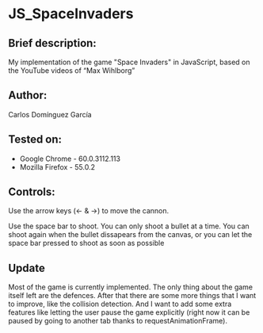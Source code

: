# JS_SpaceInvaders
<h2> Brief description: </h2>
<p>
My implementation of the game "Space Invaders" in JavaScript, based on the YouTube videos of <q>Max Wihlborg</q>
</p>

<h2> Author: </h2>
<p>	Carlos Domínguez García </p>

<h2> Tested on: </h2>
<ul>
  <li>	Google Chrome   - 60.0.3112.113  </li>
  <li>  Mozilla Firefox - 55.0.2         </li>
</ul>

<h2> Controls: </h2>
  <p> Use the arrow keys (<- & ->) to move the cannon. </p>
  <p> Use the space bar to shoot. You can only shoot a bullet at a time. You can shoot again when the bullet dissapears from the canvas, or you can let the space bar pressed to shoot as soon as possible </p>

<h2> Update </h2>
<p>
    Most of the game is currently implemented. The only thing about the game itself left are the defences. After that there are some more things that I want to improve, like the collision detection. And I want to add some extra features like letting the user pause the game explicitly (right now it can be paused by going to another tab thanks to requestAnimationFrame).
</p>
